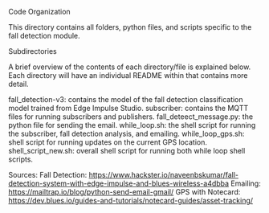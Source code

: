 Code Organization

This directory contains all folders, python files, and scripts specific to the fall detection module.

Subdirectories

A brief overview of the contents of each directory/file is explained below. Each directory will have an individual README within that contains more detail.

fall_detection-v3: contains the model of the fall detection classification model trained from Edge Impulse Studio.
subscriber: contains the MQTT files for running subscribers and publishers.
fall_deteect_message.py: the python file for sending the email.
while_loop.sh: the shell script for running the subscriber, fall detection analysis, and emailing.
while_loop_gps.sh: shell script for running updates on the current GPS location.
shell_script_new.sh: overall shell script for running both while loop shell scripts.

Sources:
Fall Detection: https://www.hackster.io/naveenbskumar/fall-detection-system-with-edge-impulse-and-blues-wireless-a4dbba
Emailing: https://mailtrap.io/blog/python-send-email-gmail/
GPS with Notecard: https://dev.blues.io/guides-and-tutorials/notecard-guides/asset-tracking/
